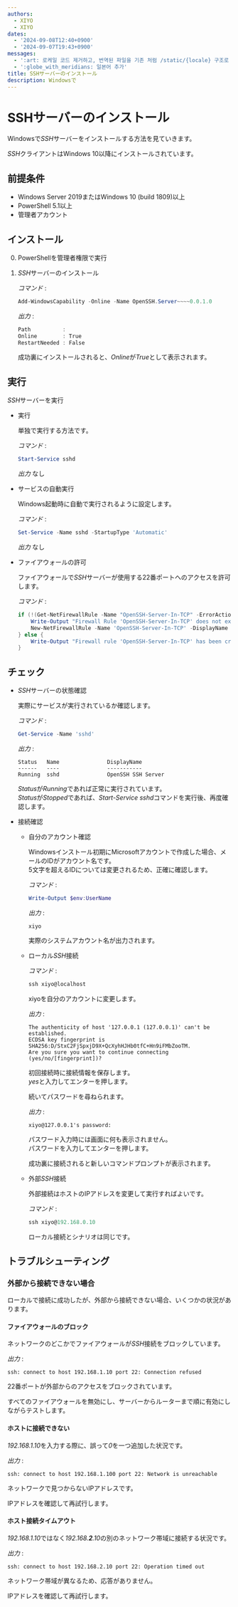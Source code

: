 ```yaml
---
authors:
  - XIYO
  - XIYO
dates:
  - '2024-09-08T12:40+0900'
  - '2024-09-07T19:43+0900'
messages:
  - ':art: 로케일 코드 제거하고, 번역된 파일을 기존 처럼 /static/{locale} 구조로 저장'
  - ':globe_with_meridians: 일본어 추가'
title: SSHサーバーのインストール
description: Windowsで
---
```

# SSHサーバーのインストール

Windowsで*SSH*サーバーをインストールする方法を見ていきます。

*SSH*クライアントはWindows 10以降にインストールされています。

## 前提条件

- Windows Server 2019またはWindows 10 (build 1809)以上
- PowerShell 5.1以上
- 管理者アカウント

## インストール

0. PowerShellを管理者権限で実行
1. *SSH*サーバーのインストール

   *コマンド* :

   ```powershell
   Add-WindowsCapability -Online -Name OpenSSH.Server~~~~0.0.1.0
   ```

   *出力* :

   ```powershell
   Path          :
   Online        : True
   RestartNeeded : False
   ```

   成功裏にインストールされると、*Online*が*True*として表示されます。

## 実行

*SSH*サーバーを実行

- 実行

  単独で実行する方法です。

  *コマンド* :

  ```powershell
  Start-Service sshd
  ```

  *出力* なし

- サービスの自動実行

  Windows起動時に自動で実行されるように設定します。

  *コマンド* :

  ```powershell
  Set-Service -Name sshd -StartupType 'Automatic'
  ```

  *出力* なし

- ファイアウォールの許可

  ファイアウォールで*SSH*サーバーが使用する22番ポートへのアクセスを許可します。

  *コマンド* :

  ```powershell
  if (!(Get-NetFirewallRule -Name "OpenSSH-Server-In-TCP" -ErrorAction SilentlyContinue | Select-Object Name, Enabled)) {
      Write-Output "Firewall Rule 'OpenSSH-Server-In-TCP' does not exist, creating it..."
      New-NetFirewallRule -Name 'OpenSSH-Server-In-TCP' -DisplayName 'OpenSSH Server (sshd)' -Enabled True -Direction Inbound -Protocol TCP -Action Allow -LocalPort 22
  } else {
      Write-Output "Firewall rule 'OpenSSH-Server-In-TCP' has been created and exists."
  }
  ```

## チェック

- *SSH*サーバーの状態確認

  実際にサービスが実行されているか確認します。

  *コマンド* :

  ```powershell
  Get-Service -Name 'sshd'
  ```

  *出力* :

  ```text
  Status   Name               DisplayName
  ------   ----               -----------
  Running  sshd               OpenSSH SSH Server
  ```

  *Status*が*Running*であれば正常に実行されています。 \
  *Status*が*Stopped*であれば、*Start-Service sshd*コマンドを実行後、再度確認します。

- 接続確認

  - 自分のアカウント確認

    Windowsインストール初期にMicrosoftアカウントで作成した場合、メールのIDがアカウント名です。 \
    5文字を超えるIDについては変更されるため、正確に確認します。

    *コマンド* :

    ```powershell
    Write-Output $env:UserName
    ```

    *出力* :

    ```text
    xiyo
    ```

    実際のシステムアカウント名が出力されます。

  - ローカル*SSH*接続

    *コマンド* :

    ```powershell
    ssh xiyo@localhost
    ```

    xiyoを自分のアカウントに変更します。

    *出力* :

    ```text
    The authenticity of host '127.0.0.1 (127.0.0.1)' can't be established.
    ECDSA key fingerprint is SHA256:D/StxC2FjSpxjD9X+QcXyhHJHb0tfC+Hn9iFMbZooTM.
    Are you sure you want to continue connecting (yes/no/[fingerprint])?
    ```

    初回接続時に接続情報を保存します。 \
    *yes*と入力してエンターを押します。

    続いてパスワードを尋ねられます。

    *出力* :

    ```text
    xiyo@127.0.0.1's password:
    ```

    パスワード入力時には画面に何も表示されません。 \
    パスワードを入力してエンターを押します。

    成功裏に接続されると新しいコマンドプロンプトが表示されます。

  - 外部*SSH*接続

    外部接続はホストのIPアドレスを変更して実行すればよいです。

    *コマンド* :

    ```powershell
    ssh xiyo@192.168.0.10
    ```

    ローカル接続とシナリオは同じです。

## トラブルシューティング

### 外部から接続できない場合

ローカルで接続に成功したが、外部から接続できない場合、いくつかの状況があります。

#### ファイアウォールのブロック

ネットワークのどこかでファイアウォールが*SSH*接続をブロックしています。

*出力* :

```text
ssh: connect to host 192.168.1.10 port 22: Connection refused
```

22番ポートが外部からのアクセスをブロックされています。

すべてのファイアウォールを無効にし、サーバーからルーターまで順に有効にしながらテストします。

#### ホストに接続できない

*192.168.1.10*を入力する際に、誤って*0*を一つ追加した状況です。

*出力* :

```text
ssh: connect to host 192.168.1.100 port 22: Network is unreachable
```

ネットワークで見つからないIPアドレスです。

IPアドレスを確認して再試行します。

#### ホスト接続タイムアウト

*192.168.1.10*ではなく*192.168.**2**.10*の別のネットワーク帯域に接続する状況です。

*出力* :

```text
ssh: connect to host 192.168.2.10 port 22: Operation timed out
```

ネットワーク帯域が異なるため、応答がありません。

IPアドレスを確認して再試行します。
